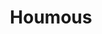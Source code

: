 ---
categories:
- Tartinade
check: Oui
checkAlwaysOk: false
cuisson: Oui
draft: false
ingredients:
  autres:
  - quantite: 100
    title: Tahin
    unit: grammes
  - quantite: 3
    title: Eau
    unit: c. à soupe
  epices:
  - quantite: 0.5
    title: Paprika
    unit: grammes
  legumes:
  - quantite: 1
    title: Ail
    unit: gousse·s
  lof:
  - quantite: 2
    title: huile d'olive
    unit: c. à soupe
  sec:
  - quantite: 300
    title: Pois chiche cuit
    unit: grammes
  sucres:
  - quantite: 2
    title: Jus de citron
    unit: c. à soupe
layout: recettes
materiel:
- Giraffe (Bras Mixeur)
plate: 5
preparation: '* Mixer tous les ingrédients sauf l''huile d''olive. Mais attention
  à ne pas tout mettre dès le début, saler et ajuster au gout

  * Mettre le houmous dans le bol ou l''assiette, de service, et verser un filer d''huile
  d''olive sur le dessus. Parsemer très légèrement de paprika pour la décoration'
preparation24h: ''
publishDate: 2024-03-18 13:12:27.157000+00:00
regime:
- vegan
- vegetarien
temperature: Froid
title: Houmous
titleslug: houmous_4b72qxc8
type: entree
uuid: 4b72qxc8
---